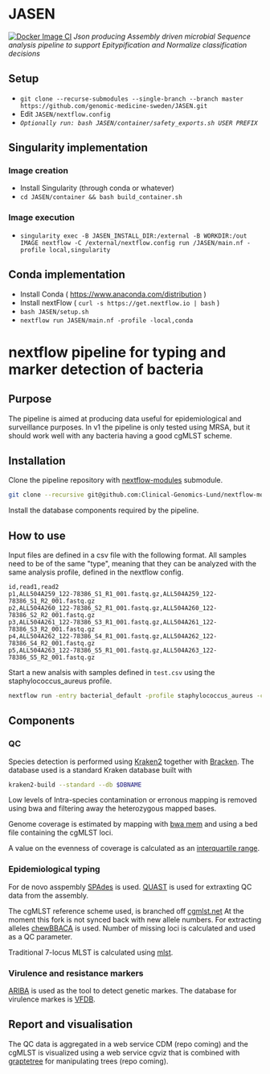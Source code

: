 # JASEN
[![Docker Image CI](https://github.com/JD2112/JASEN/actions/workflows/docker-image.yml/badge.svg)](https://github.com/JD2112/JASEN/actions/workflows/docker-image.yml)
_Json producing Assembly driven microbial Sequence analysis pipeline to support Epitypification and Normalize classification decisions_

## Setup
* `git clone --recurse-submodules --single-branch --branch master  https://github.com/genomic-medicine-sweden/JASEN.git`
* Edit `JASEN/nextflow.config`
* _`Optionally run: bash JASEN/container/safety_exports.sh USER PREFIX`_


## Singularity implementation
### Image creation
* Install Singularity (through conda or whatever)
* `cd JASEN/container && bash build_container.sh`

### Image execution
* `singularity exec -B JASEN_INSTALL_DIR:/external -B WORKDIR:/out IMAGE nextflow -C /external/nextflow.config run /JASEN/main.nf -profile local,singularity`


## Conda implementation
* Install Conda ( https://www.anaconda.com/distribution )
* Install nextFlow ( `curl -s https://get.nextflow.io | bash` )
* `bash JASEN/setup.sh`
* `nextflow run JASEN/main.nf -profile -local,conda`

# nextflow pipeline for typing and marker detection of bacteria

## Purpose

The pipeline is aimed at producing data useful for epidemiological and surveillance purposes. 
In v1 the pipeline is only tested using MRSA, but it should work well with
any bacteria having a good cgMLST scheme.

## Installation

Clone the pipeline repository with [nextflow-modules](https://github.com/Clinical-Genomics-Lund/nextflow-modules) submodule.

``` bash
git clone --recursive git@github.com:Clinical-Genomics-Lund/nextflow-modules.git
```

Install the database components required by the pipeline.

## How to use

Input files are defined in a csv file with the following format. All samples need to be of the same "type", meaning that they can be analyzed with the same analysis profile, defined in the nextflow config.

``` csv
id,read1,read2
p1,ALL504A259_122-78386_S1_R1_001.fastq.gz,ALL504A259_122-78386_S1_R2_001.fastq.gz
p2,ALL504A260_122-78386_S2_R1_001.fastq.gz,ALL504A260_122-78386_S2_R2_001.fastq.gz
p3,ALL504A261_122-78386_S3_R1_001.fastq.gz,ALL504A261_122-78386_S3_R2_001.fastq.gz
p4,ALL504A262_122-78386_S4_R1_001.fastq.gz,ALL504A262_122-78386_S4_R2_001.fastq.gz
p5,ALL504A263_122-78386_S5_R1_001.fastq.gz,ALL504A263_122-78386_S5_R2_001.fastq.gz
```

Start a new analsis with samples defined in `test.csv` using the staphylococcus_aureus profile.

``` bash
nextflow run -entry bacterial_default -profile staphylococcus_aureus -config configs/nextflow.trannel.config --csv=test.csv
```

## Components

### QC

Species detection is performed using [Kraken2](https://ccb.jhu.edu/software/kraken2/) together with [Bracken](https://ccb.jhu.edu/software/bracken/). 
The database used is a standard Kraken database built with 

``` bash
kraken2-build --standard --db $DBNAME
```

Low levels of Intra-species contamination or erronous mapping is removed using bwa and filtering away 
the heterozygous mapped bases. 

Genome coverage is estimated by mapping with [bwa mem](https://github.com/lh3/bwa) and using a bed file containing the cgMLST loci.

A value on the evenness of coverage is calculated as an [interquartile range](https://en.wikipedia.org/wiki/Interquartile_range).

### Epidemiological typing

For de novo asspembly [SPAdes](http://cab.spbu.ru/software/spades/) is used. [QUAST](http://cab.spbu.ru/software/quast/) 
is used for extraxting QC data from the assembly.

The cgMLST reference scheme used, is branched off [cgmlst.net](https://www.cgmlst.org/ncs/schema/141106/) 
At the moment this fork is not synced back with new allele numbers. For extracting alleles [chewBBACA](https://github.com/B-UMMI/chewBBACA/wiki) 
is used. Number of missing loci is calculated and used as a QC parameter.

Traditional 7-locus MLST is calculated using [mlst](https://github.com/tseemann/mlst).

### Virulence and resistance markers

[ARIBA](https://github.com/sanger-pathogens/ariba) is used as the tool to detect genetic markes. 
The database for virulence markes is [VFDB](http://www.mgc.ac.cn/VFs/).

## Report and visualisation

The QC data is aggregated in a web service CDM (repo coming) and the cgMLST is visualized using a web service 
cgviz that is combined with [graptetree](https://github.com/achtman-lab/GrapeTree) for manipulating trees (repo coming).

